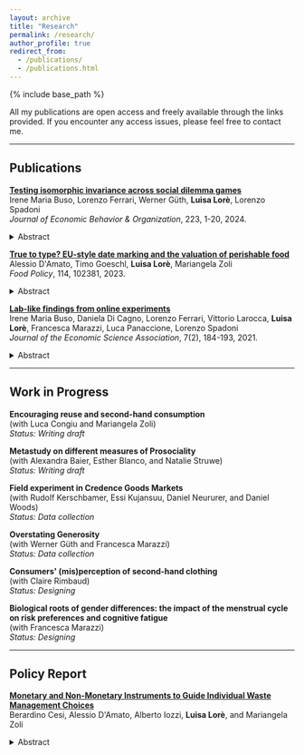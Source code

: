 ```yaml
---
layout: archive
title: "Research"
permalink: /research/
author_profile: true
redirect_from:
  - /publications/
  - /publications.html
---
```

{% include base_path %}

All my publications are open access and freely available through the links provided. If you encounter any access issues, please feel free to contact me.

---
<!--## Job Market Paper

**[Title of Your JMP](files/jmp.pdf)**  
*Abstract*: Brief description of the paper (2-3 sentences about what you study and main findings).

--- -->

## Publications

**[Testing isomorphic invariance across social dilemma games](https://doi.org/10.1016/j.jebo.2024.04.024)**  
Irene Maria Buso, Lorenzo Ferrari, Werner Güth, **Luisa Lorè**, Lorenzo Spadoni  
*Journal of Economic Behavior & Organization*, 223, 1-20, 2024.  
<details>
<summary>Abstract</summary>

<p> Can purely behavioral aspects affect voluntary cooperativeness in isomorphic social dilemma games? We experimentally test isomorphic invariance by comparing frames whose identical payoffs are described as of the Prisoners’ Dilemma or the linear Public Good. Participants play two consecutive rounds of the same frame, with no between-round feedback information, interacting with either the same or a different number of other subjects in each round. Hence, frames are compared between subjects whereas games with different numerosity are compared both within subjects and between subjects. Our analysis rejects isomorphic invariance and shows significantly lower average cooperativeness in the linear Public Good frame across all conditions. Moreover, we find a significantly negative effect of group size, especially in Prisoners’ Dilemma. </p>

</details>

**[True to type? EU-style date marking and the valuation of perishable food](https://doi.org/10.1016/j.foodpol.2022.102381)**  
Alessio D'Amato, Timo Goeschl, **Luisa Lorè**, Mariangela Zoli  
*Food Policy*, 114, 102381, 2023.  
<details>
<summary>Abstract</summary>

<p> Date marking is intended to help consumers make informed food safety and quality choices when confronted with perishable food products. We provide causal in-store evidence on how EU-style date marking (best before and use by) influences consumers’ valuation of perishable food around the expiry date. In a preparatory survey (n=100), we first identify perishable food items amenable to experimental manipulation. A modified multiple price list (MPL) experiment (n=200) then tests shoppers’ valuation of perishable food with expiry dates in the future and the past. We vary date mark type (use-by versus best-before) and information status (with and without education) while preventing free disposal censoring. We find that expiry dates affect consumer valuation. Variation in date mark type has little practical relevance. Educating consumers about the meaning of date mark types reduces willingness to pay for potentially unsafe food, but does not increase it for more durable items. An attentiveness experiment (n=160) finds that inattention and consumers’ native understanding of current date marks can explain the evidence from the modified MPL experiment. Jointly, these results help explaining existing observational evidence and assessing the prospects of consumer education campaigns. </p>

</details>

**[Lab-like findings from online experiments](https://doi.org/10.1007/s40881-021-00114-8)**  
Irene Maria Buso, Daniela Di Cagno, Lorenzo Ferrari, Vittorio Larocca, **Luisa Lorè**, Francesca Marazzi, Luca Panaccione, Lorenzo Spadoni  
*Journal of the Economic Science Association*, 7(2), 184-193, 2021.  
<details>
<summary>Abstract</summary>

<p> Laboratory experiments have been often replaced by online experiments in the last decade. This trend has been reinforced when academic and research work based on physical interaction had to be suspended due to restrictions imposed to limit the spread of Covid-19. Therefore, data quality and results from web experiments have become an issue which is currently investigated. Are there significant differences between lab experiments and online findings? We contribute to this debate via an experiment aimed at comparing results from a novel online protocol with traditional laboratory settings, using the same pool of participants. We find that participants in our experiment behave in a similar way across settings and that there are at best weakly significant and quantitatively small differences in behavior observed using our online protocol and physical laboratory setting. </p>

</details>

---

## Work in Progress

**Encouraging reuse and second-hand consumption**  
(with Luca Congiu and Mariangela Zoli)  
*Status: Writing draft*  
<!-- [[Draft](files/reuse-draft.pdf)] [[Pre-registration](link)] -->

**Metastudy on different measures of Prosociality**  
(with Alexandra Baier, Esther Blanco, and Natalie Struwe)  
*Status: Writing draft*  
<!-- [[Draft](files/prosociality-meta-draft.pdf)] -->

**Field experiment in Credence Goods Markets**  
(with Rudolf Kerschbamer, Essi Kujansuu, Daniel Neururer, and Daniel Woods)  
*Status: Data collection*  
<!-- [[Draft](files/credence-goods-draft.pdf)] [[Pre-registration](link)] -->

**Overstating Generosity**  
(with Werner Güth and Francesca Marazzi)  
*Status: Data collection*  
<!-- [[Draft](files/overstating-draft.pdf)] [[Pre-registration](link)] -->

**Consumers' (mis)perception of second-hand clothing**  
(with Claire Rimbaud)  
*Status: Designing*  
<!-- [[Pre-registration](link)] -->

**Biological roots of gender differences: the impact of the menstrual cycle on risk preferences and cognitive fatigue**  
(with Francesca Marazzi)  
*Status: Designing*  
<!-- [[Pre-registration](link)] -->

---

<!-- ## Work in Progress

**Project Title 1**  
(with Co-Author Name, if any)  
Brief description of the project.

**Project Title 2**  
Brief description of the project.

--- -->

## Policy Report

**[Monetary and Non-Monetary Instruments to Guide Individual Waste Management Choices](https://www.fondazioneamga.org/wp-content/uploads/2023/06/Progetto-IOZZI.pdf)**  
Berardino Cesi, Alessio D'Amato, Alberto Iozzi, **Luisa Lorè**, and Mariangela Zoli  
<details>
<summary>Abstract</summary>

<p> The transition to a circular economy requires a reduction of raw materials and resources that become waste at the end of the production and consumption cycles. To correct consumers’ and firms’ incentives, we highlight the role and design of “incentive-based instruments” with particular attention to unit based pricing and deposit-refund schemes. Subsequently, we outline significant results from the empirical literature regarding the effectiveness of the use of incentive based instruments. We then take into consideration the contributions proposed by a more recent literature, focused on the individual and social drivers underlying waste management behaviours, to evaluate the importance of moral motivations and awareness of environmental problems, but also of social norms. </p>

</details>


